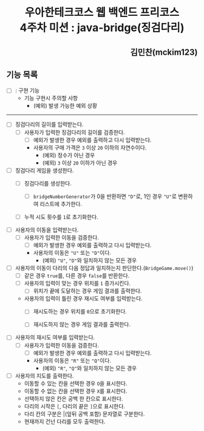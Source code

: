 <div style="text-align:center">

# 우아한테크코스 웹 백엔드 프리코스 <br> 4주차 미션 : java-bridge(징검다리)

</div>

<div style="text-align:right">

## 김민찬(mckim123)

</div>

## 기능 목록

- [ ] : 구현 기능
  - 기능 구현시 주의할 사항
    - (예외) 발생 가능한 예외 상황

-------

- [ ] 징검다리의 길이를 입력받는다.
  - [ ] 사용자가 입력한 징검다리의 길이를 검증한다.
    - [ ] 예외가 발생한 경우 예외를 출력하고 다시 입력받는다.
    - 사용자의 구매 가격은 `3` 이상 `20` 이하의 자연수이다.
      - (예외) 정수가 아닌 경우
      - (예외) `3` 이상 `20` 이하가 아닌 경우


- [ ] 징검다리 게임을 생성한다.
  - [ ] 징검다리를 생성한다.
    - [ ] `bridgeNumberGenerator`가 0을 반환하면 `"D"`로, 1인 경우 `"U"`로 변환하여 리스트에 추가한다.
  - [ ] 누적 시도 횟수를 `1`로 초기화한다.


- [ ] 사용자의 이동을 입력받는다.
  - [ ] 사용자가 입력한 이동을 검증한다.
    - [ ] 예외가 발생한 경우 예외를 출력하고 다시 입력받는다.
    - 사용자의 이동은 `"U"` 또는 `"D"`이다.
      - (예외) `"U"`, `"D"`와 일치하지 않는 모든 경우


- [ ] 사용자의 이동이 다리의 다음 정답과 일치하는지 판단한다.(`BridgeGame.move()`)
  - [ ] 같은 경우 `true`를, 다른 경우 `false`를 반환한다.
  - [ ] 사용자의 입력이 맞는 경우 위치를 `1` 증가시킨다.
    - [ ] 위치가 끝에 도달하는 경우 게임 결과를 출력한다.
  - 사용자의 입력이 틀린 경우 재시도 여부를 입력받는다.
    - [ ] 재시도하는 경우 위치를 `0`으로 초기화한다.
    - [ ] 재시도하지 않는 경우 게임 결과를 출력한다.


- [ ] 사용자의 재시도 여부를 입력받는다.
  - [ ] 사용자가 입력한 이동을 검증한다.
    - [ ] 예외가 발생한 경우 예외를 출력하고 다시 입력받는다.
    - 사용자의 이동은 `"R"` 또는 `"Q"`이다.
      - (예외) `"R"`, `"Q"`와 일치하지 않는 모든 경우


- [ ] 사용자의 지도를 출력한다. 
  - 이동할 수 있는 칸을 선택한 경우 `O`을 표시한다. 
  - 이동할 수 없는 칸을 선택한 경우 `X`를 표시한다.
  - 선택하지 않은 칸은 공백 한 칸으로 표시한다. 
  - 다리의 시작은 `[`, 다리의 끝은 `]`으로 표시한다. 
  - 다리 칸의 구분은 |(앞뒤 공백 포함) 문자열로 구분한다.
  - 현재까지 건넌 다리를 모두 출력한다.
